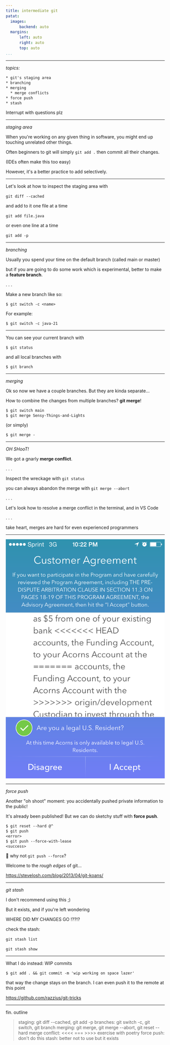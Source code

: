 ```yaml
---
title: intermediate git
patat:
  images:
      backend: auto
  margins:
      left: auto
      right: auto
      top: auto
...
```

---

*topics:*

```
* git's staging area
* branching
* merging
  * merge conflicts
* force push
* stash
```

Interrupt with questions plz

---

*staging area*

When you're working on any given thing in software, you might end up
touching unrelated other things.

Often beginners to git will simply `git add .`
then commit all their changes.

(IDEs often make this too easy)

However, it's a better practice to add selectively.

---

Let's look at how to inspect the staging area with

`git diff --cached`

and add to it one file at a time

`git add file.java`

or even one line at a time

`git add -p`

---

*branching*

Usually you spend your time on the default branch (called main or master)

but if you are going to do some work which is experimental, better to make a
__feature branch__.

. . .

Make a new branch like so:

```
$ git switch -c <name>
```

For example:

```
$ git switch -c java-21
```

---

You can see your current branch with

```
$ git status
```

and all local branches with

```
$ git branch
```

---

*merging*

Ok so now we have a couple branches. But they are kinda separate...

How to combine the changes from multiple branches? __git merge__!

```
$ git switch main
$ git merge Sensy-Things-and-Lights
```
(or simply)

```
$ git merge -
```

---

*OH SHooT!*

We got a gnarly __merge conflict__.

. . .

Inspect the wreckage with `git status`

you can always abandon the merge with `git merge --abort`

. . .

Let's look how to resolve a merge conflict in the terminal,
and in VS Code

. . .

take heart, merges are hard for even experienced programmers

---

![](IMG_0621.PNG)

---

*force push*

Another "oh shoot" moment: you accidentally pushed private information to the public!

It's already been published! But we can do sketchy stuff with __force push__.

```
$ git reset --hard @^
$ git push
<error>
$ git push --force-with-lease
<success>
```

🤔 why not `git push --force`?

Welcome to the _rough edges_ of git...

<https://stevelosh.com/blog/2013/04/git-koans/>

---

*git stash*

I don't recommend using this ;)

But it exists, and if you're left wondering

WHERE DID MY CHANGES GO !??!?

check the stash:

`git stash list`

`git stash show`

---

What I do instead: WIP commits

```
$ git add . && git commit -m 'wip working on space lazer'
```

that way the change stays on the branch. I can even push it to the remote at this point

<https://github.com/razzius/git-tricks>

---

fin. outline

> staging: git diff --cached, git add -p
> branches: git switch -c, git switch, git branch
> merging: git merge, git merge --abort, git reset --hard
> merge conflict: <<<< === >>>> exercise with poetry
> force push: don't do this
> stash: better not to use but it exists

